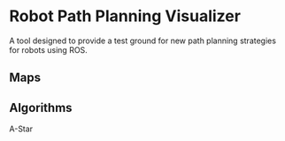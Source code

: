 # Robot Path Planning Visualizer
A tool designed to provide a test ground for new path planning strategies for robots using ROS.

## Maps

## Algorithms
A-Star 
